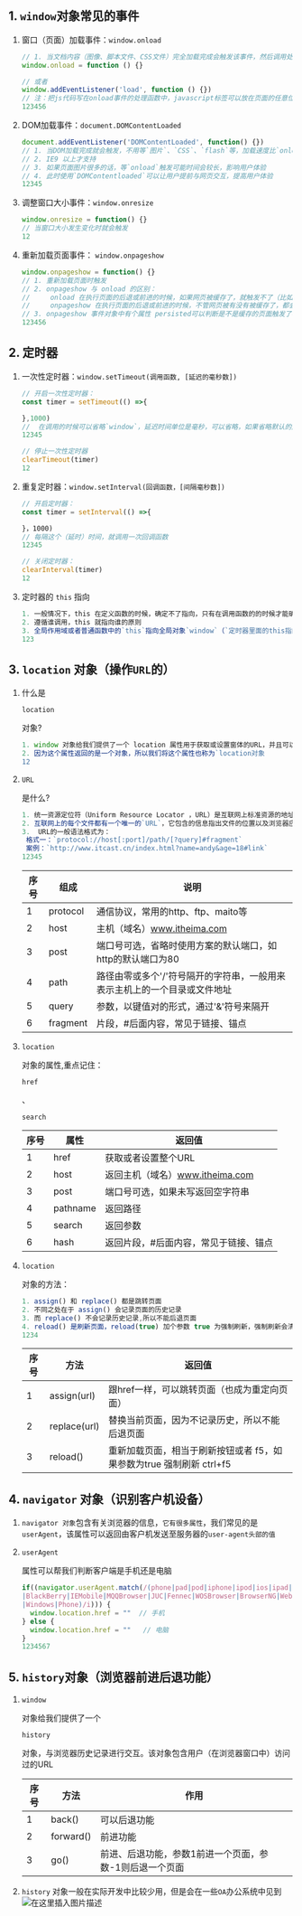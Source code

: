 ## 1. `window`对象常见的事件

1. 窗口（页面）加载事件：`window.onload`

   ```js
   // 1. 当文档内容（图像、脚本文件、CSS文件）完全加载完成会触发该事件，然后调用处理函数
   window.onload = function () {}
   
   // 或者
   window.addEventListener('load', function () {})
   // 注：把js代码写在onload事件的处理函数中，javascript标签可以放在页面的任意位置
   123456
   ```

2. DOM加载事件：`document.DOMContentLoaded`

   ```js
   document.addEventListener('DOMContentLoaded', function() {}) 
   // 1. 当DOM加载完成就会触发，不用等`图片`、`CSS`、`flash`等，加载速度比`onload`更快
   // 2. IE9 以上才支持
   // 3. 如果页面图片很多的话，等`onload`触发可能时间会较长，影响用户体验
   // 4. 此时使用`DOMContentloaded`可以让用户提前与网页交互，提高用户体验
   12345
   ```

3. 调整窗口大小事件：`window.onresize`

   ```js
   window.onresize = function() {}
   // 当窗口大小发生变化时就会触发
   12
   ```

4. 重新加载页面事件： `window.onpageshow`

   ```js
   window.onpageshow = function() {}
   // 1. 重新加载页面时触发
   // 2. onpageshow 与 onload 的区别：
   //	  onload 在执行页面的后退或前进的时候，如果网页被缓存了，就触发不了（比如火狐浏览器）
   //	  onpageshow 在执行页面的后退或前进的时候，不管网页被有没有被缓存了，都会触发
   // 3. onpageshow 事件对象中有个属性 persisted可以判断是不是缓存的页面触发了事件，返回布尔值
   123456
   ```

## 2. 定时器

1. 一次性定时器：`window.setTimeout(调用函数, [延迟的毫秒数])`

   ```js
   // 开启一次性定时器：
   const timer = setTimeout(() =>{
   
   },1000)
   //  在调用的时候可以省略`window`，延迟时间单位是毫秒，可以省略，如果省略默认的是0
   12345
   ```

   ```js
   // 停止一次性定时器
   clearTimeout(timer)
   12
   ```

2. 重复定时器：`window.setInterval(回调函数，[间隔毫秒数])`

   ```js
   // 开启定时器：
   const timer = setInterval(() =>{
   
   }，1000)
   // 每隔这个（延时）时间，就调用一次回调函数
   12345
   ```

   ```js
   // 关闭定时器：
   clearInterval(timer)
   12
   ```

3. 定时器的 `this` 指向

   ```js
   1. 一般情况下，this 在定义函数的时候，确定不了指向，只有在调用函数的的时候才能确定 
   2. 遵循谁调用，this 就指向谁的原则
   3. 全局作用域或者普通函数中的`this`指向全局对象`window`（`定时器里面的this指向window`）
   123
   ```

## 3. `location` 对象（操作`URL`的）

1. 什么是

    

   ```
   location
   ```

    

   对象?

   ```js
   1. window 对象给我们提供了一个 location 属性用于获取或设置窗体的URL，并且可以用于解析URL
   2. 因为这个属性返回的是一个对象，所以我们将这个属性也称为`location对象
   12
   ```

2. ```
   URL
   ```

    

   是什么?

   ```js
   1. 统一资源定位符（Uniform Resource Locator ，URL）是互联网上标准资源的地址
   2. 互联网上的每个文件都有一个唯一的`URL`，它包含的信息指出文件的位置以及浏览器应该怎么处理它
   3.  URL的一般语法格式为：
   	格式一：`protocol://host[:port]/path/[?query]#fragment`
   	案例：`http://www.itcast.cn/index.html?name=andy&age=18#link`
   12345
   ```

   | 序号 | 组成     | 说明                                                         |
   | ---- | -------- | ------------------------------------------------------------ |
   | 1    | protocol | 通信协议，常用的http、ftp、maito等                           |
   | 2    | host     | 主机（域名）www.itheima.com                                  |
   | 3    | post     | 端口号可选，省略时使用方案的默认端口，如http的默认端口为80   |
   | 4    | path     | 路径由零或多个'/'符号隔开的字符串，一般用来表示主机上的一个目录或文件地址 |
   | 5    | query    | 参数，以键值对的形式，通过'&'符号来隔开                      |
   | 6    | fragment | 片段，#后面内容，常见于链接、锚点                            |

1. ```
   location
   ```

    

   对象的属性,重点记住：

   ```
   href
   ```

   、

   ```
   search
   ```

   | 序号 | 属性     | 返回值                                |
   | ---- | -------- | ------------------------------------- |
   | 1    | href     | 获取或者设置整个URL                   |
   | 2    | host     | 返回主机（域名）www.itheima.com       |
   | 3    | post     | 端口号可选，如果未写返回空字符串      |
   | 4    | pathname | 返回路径                              |
   | 5    | search   | 返回参数                              |
   | 6    | hash     | 返回片段，#后面内容，常见于链接、锚点 |

1. ```
   location
   ```

    

   对象的方法：

   ```js
   1. assign() 和 replace() 都是跳转页面
   2. 不同之处在于 assign() 会记录页面的历史记录
   3. 而 replace() 不会记录历史记录,所以不能后退页面
   4. reload() 是刷新页面，reload(true) 加个参数 true 为强制刷新，强制刷新会清除页面缓存
   1234
   ```

   | 序号 | 方法         | 返回值                                                       |
   | ---- | ------------ | ------------------------------------------------------------ |
   | 1    | assign(url)  | 跟href一样，可以跳转页面（也成为重定向页面）                 |
   | 2    | replace(url) | 替换当前页面，因为不记录历史，所以不能后退页面               |
   | 3    | reload()     | 重新加载页面，相当于刷新按钮或者 f5，如果参数为true 强制刷新 ctrl+f5 |

## 4. `navigator` 对象（识别客户机设备）

1. `navigator 对象`包含有关浏览器的信息，`它有很多属性`，我们常见的是`userAgent`，该属性可以返回由客户机发送至服务器的`user-agent头部的值`

2. ```
   userAgent
   ```

    

   属性可以帮我们判断客户端是手机还是电脑

   ```js
   if((navigator.userAgent.match(/(phone|pad|pod|iphone|ipod|ios|ipad|Android|Mobile
   |BlackBerry|IEMobile|MQQBrowser|JUC|Fennec|WOSBrowser|BrowserNG|WebOS|Symbian
   |Windows|Phone)/i))) {
     window.location.href = ""  // 手机
   } else {
     window.location.href = ""   // 电脑
   }
   1234567
   ```

## 5. `history`对象（浏览器前进后退功能）

1. ```
   window
   ```

   对象给我们提供了一个

   ```
   history
   ```

   对象，与浏览器历史记录进行交互。该对象包含用户（在浏览器窗口中）访问过的URL

   | 序号 | 方法      | 作用                                                    |
   | ---- | --------- | ------------------------------------------------------- |
   | 1    | back()    | 可以后退功能                                            |
   | 2    | forward() | 前进功能                                                |
   | 3    | go()      | 前进、后退功能，参数1前进一个页面，参数-1则后退一个页面 |

1. `history` 对象一般在实际开发中比较少用，但是会在一些`OA`办公系统中见到
   ![在这里插入图片描述](BOM%E5%AF%B9%E8%B1%A1-imgs/20200713192147260.png)